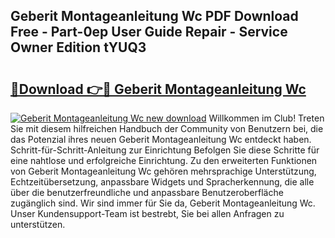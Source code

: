 ## Geberit Montageanleitung Wc PDF Download Free - Part-0ep User Guide Repair - Service Owner Edition tYUQ3

# <h2><a href="http://df6w36k.blite.top/?on=Geberit+Montageanleitung+Wc">🔗Download 👉🔴 Geberit Montageanleitung Wc</a></h2>

[![Geberit Montageanleitung Wc new download](https://i.imgur.com/lujVjoI.png)](http://df6w36k.blite.top/?on=Geberit+Montageanleitung+Wc)
Willkommen im Club! Treten Sie mit diesem hilfreichen Handbuch der Community von Benutzern bei, die das Potenzial ihres neuen Geberit Montageanleitung Wc entdeckt haben. Schritt-für-Schritt-Anleitung zur Einrichtung Befolgen Sie diese Schritte für eine nahtlose und erfolgreiche Einrichtung. Zu den erweiterten Funktionen von Geberit Montageanleitung Wc gehören mehrsprachige Unterstützung, Echtzeitübersetzung, anpassbare Widgets und Spracherkennung, die alle über die benutzerfreundliche und anpassbare Benutzeroberfläche zugänglich sind. Wir sind immer für Sie da, Geberit Montageanleitung Wc. Unser Kundensupport-Team ist bestrebt, Sie bei allen Anfragen zu unterstützen.
